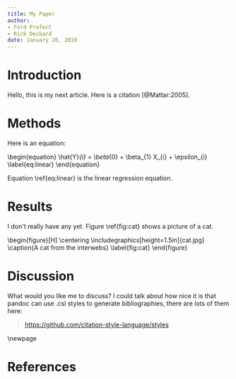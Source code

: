 ```yaml
---  
title: My Paper
author:
- Ford Prefect
- Rick Deckard
date: January 20, 2019
---  
```


# Introduction

Hello, this is my next article. Here is a citation [@Mattar:2005].

# Methods

Here is an equation:

\begin{equation}
\hat{Y}_{i} = \beta_{0} + \beta_{1} X_{i} + \epsilon_{i}
\label{eq:linear}
\end{equation}

Equation \ref{eq:linear} is the linear regression equation.

# Results

I don't really have any yet. Figure \ref{fig:cat} shows a picture of a cat.

\begin{figure}[H]
\centering
\includegraphics[height=1.5in]{cat.jpg}
\caption{A cat from the interwebs}
\label{fig:cat}
\end{figure}

# Discussion

What would you like me to discuss? I could talk about how nice it is that pandoc can use .csl styles to generate bibliographies, there are lots of them here:

> https://github.com/citation-style-language/styles

\newpage

# References

